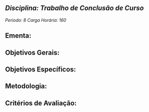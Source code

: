 ## *Disciplina: _Trabalho de Conclusão de Curso_*
*Periodo: _8_*
*Carga Horária: _160_*
 
## Ementa:

 
## Objetivos Gerais:

 
## Objetivos Específicos:

 
## Metodologia:

 
## Critérios de Avaliação:
